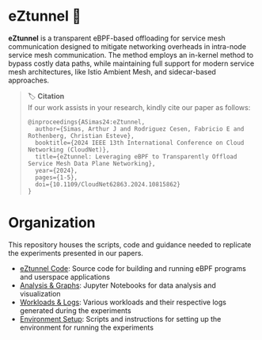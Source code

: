 # eZtunnel 🐝

**eZtunnel** is a transparent eBPF-based offloading for service mesh communication designed to mitigate networking overheads in intra-node service mesh communication. The method employs an in-kernel method to bypass costly data paths, while maintaining full support for modern service mesh architectures, like Istio Ambient Mesh, and sidecar-based approaches.

> 🏷️ **Citation**<br>
> If our work assists in your research, kindly cite our paper as follows:
> ```
> @inproceedings{ASimas24:eZtunnel,
>   author={Simas, Arthur J and Rodriguez Cesen, Fabricio E and Rothenberg, Christian Esteve},
>   booktitle={2024 IEEE 13th International Conference on Cloud Networking (CloudNet)}, 
>   title={eZtunnel: Leveraging eBPF to Transparently Offload Service Mesh Data Plane Networking}, 
>   year={2024},
>   pages={1-5},
>   doi={10.1109/CloudNet62863.2024.10815862}
> }
> ```

# Organization

This repository houses the scripts, code and guidance needed to replicate the experiments presented in our papers.

- [eZtunnel Code](./code): Source code for building and running eBPF programs and userspace applications
- [Analysis & Graphs](./graphs): Jupyter Notebooks for data analysis and visualization
- [Workloads & Logs](./workloads): Various workloads and their respective logs generated during the experiments
- [Environment Setup](./setup): Scripts and instructions for setting up the environment for running the experiments
